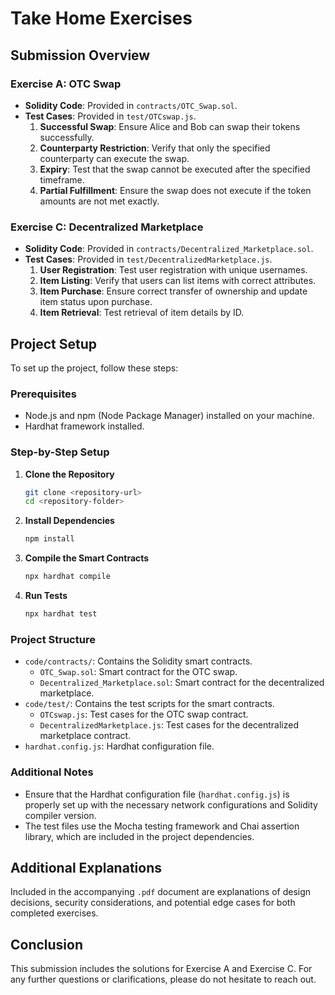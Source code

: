 # Take Home Exercises

## Submission Overview

### Exercise A: OTC Swap

- **Solidity Code**: Provided in `contracts/OTC_Swap.sol`.
- **Test Cases**: Provided in `test/OTCswap.js`.
  1. **Successful Swap**: Ensure Alice and Bob can swap their tokens successfully.
  2. **Counterparty Restriction**: Verify that only the specified counterparty can execute the swap.
  3. **Expiry**: Test that the swap cannot be executed after the specified timeframe.
  4. **Partial Fulfillment**: Ensure the swap does not execute if the token amounts are not met exactly.

### Exercise C: Decentralized Marketplace

- **Solidity Code**: Provided in `contracts/Decentralized_Marketplace.sol`.
- **Test Cases**: Provided in `test/DecentralizedMarketplace.js`.
  1. **User Registration**: Test user registration with unique usernames.
  2. **Item Listing**: Verify that users can list items with correct attributes.
  3. **Item Purchase**: Ensure correct transfer of ownership and update item status upon purchase.
  4. **Item Retrieval**: Test retrieval of item details by ID.

## Project Setup

To set up the project, follow these steps:

### Prerequisites

- Node.js and npm (Node Package Manager) installed on your machine.
- Hardhat framework installed.

### Step-by-Step Setup

1. **Clone the Repository**

   ```bash
   git clone <repository-url>
   cd <repository-folder>
   ```

2. **Install Dependencies**

   ```bash
   npm install
   ```

3. **Compile the Smart Contracts**

   ```bash
   npx hardhat compile
   ```

4. **Run Tests**
   ```bash
   npx hardhat test
   ```

### Project Structure

- `code/contracts/`: Contains the Solidity smart contracts.
  - `OTC_Swap.sol`: Smart contract for the OTC swap.
  - `Decentralized_Marketplace.sol`: Smart contract for the decentralized marketplace.
- `code/test/`: Contains the test scripts for the smart contracts.
  - `OTCswap.js`: Test cases for the OTC swap contract.
  - `DecentralizedMarketplace.js`: Test cases for the decentralized marketplace contract.
- `hardhat.config.js`: Hardhat configuration file.

### Additional Notes

- Ensure that the Hardhat configuration file (`hardhat.config.js`) is properly set up with the necessary network configurations and Solidity compiler version.
- The test files use the Mocha testing framework and Chai assertion library, which are included in the project dependencies.

## Additional Explanations

Included in the accompanying `.pdf` document are explanations of design decisions, security considerations, and potential edge cases for both completed exercises.

## Conclusion

This submission includes the solutions for Exercise A and Exercise C. For any further questions or clarifications, please do not hesitate to reach out.
